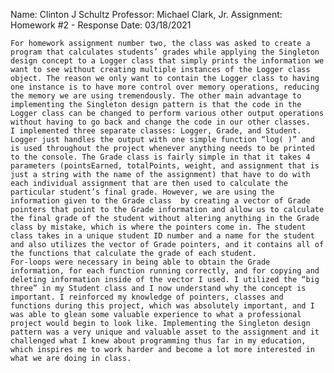 Name: Clinton J Schultz
Professor: Michael Clark, Jr.
Assignment: Homework #2 - Response
Date: 03/18/2021


	For homework assignment number two, the class was asked to create a program that calculates students’ grades while applying the Singleton design concept to a Logger class that simply prints the information we want to see without creating multiple instances of the Logger class object. The reason we only want to contain the Logger class to having one instance is to have more control over memory operations, reducing the memory we are using tremendously. The other main advantage to implementing the Singleton design pattern is that the code in the Logger class can be changed to perform various other output operations without having to go back and change the code in our other classes.
	I implemented three separate classes: Logger, Grade, and Student. Logger just handles the output with one simple function “log( )” and is used throughout the project whenever anything needs to be printed to the console. The Grade class is fairly simple in that it takes 4 parameters (pointsEarned, totalPoints, weight, and assignment that is just a string with the name of the assignment) that have to do with each individual assignment that are then used to calculate the particular student’s final grade. However, we are using the information given to the Grade class  by creating a vector of Grade pointers that point to the Grade information and allow us to calculate the final grade of the student without altering anything in the Grade class by mistake, which is where the pointers come in. The student class takes in a unique student ID number and a name for the student and also utilizes the vector of Grade pointers, and it contains all of the functions that calculate the grade of each student.
	For-loops were necessary in being able to obtain the Grade information, for each function running correctly, and for copying and deleting information inside of the vector I used. I utilized the “big three” in my Student class and I now understand why the concept is important. I reinforced my knowledge of pointers, classes and functions during this project, which was absolutely important, and I was able to glean some valuable experience to what a professional project would begin to look like. Implementing the Singleton design pattern was a very unique and valuable asset to the assignment and it challenged what I knew about programming thus far in my education, which inspires me to work harder and become a lot more interested in what we are doing in class.

